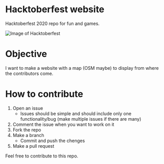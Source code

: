 # Hacktoberfest website
Hacktoberfest 2020 repo for fun and games.

![Image of Hacktoberfest](https://repository-images.githubusercontent.com/200877850/a3998700-e181-11ea-86c2-0bff8811ded4)

# Objective
I want to make a website with a map (OSM maybe) to display from where the contributors come. 

# How to contribute
1) Open an issue 
    - Issues should be simple and should include only one functionality/bug (make multiple issues if there are many)
2) Comment the issue when you want to work on it
3) Fork the repo
4) Make a branch 
    - Commit and push the chenges
5) Make a pull request

Feel free to contribute to this repo. 
